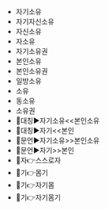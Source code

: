 - 자기소유
- 자기자신소유
- 자신소유
- 자소유
- 자기소유권
- 본인소유
- 본인소유권
- 일방소유
- 소유
- 동소유
- 소유권
- 📌대칭▶️자기소유<<본인소유
- 📌대칭▶️자기<<본인
- 📌문언▶️자기소유>>본인소유
- 📌문언▶️자기>>본인
- 🔎자👉스스로자
- 🔎기👉몸기
- 🔎기👉자기몸
- 🔎기👉자기몸기